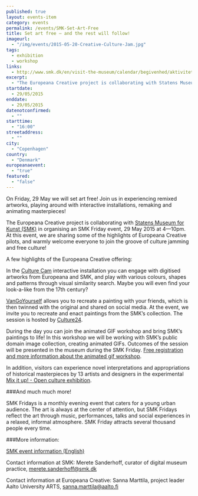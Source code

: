 ```yaml
---
published: true
layout: events-item
category: events
permalink: /events/SMK-Set-Art-Free
title: Set art free – and the rest will follow!
imageurl: 
  - "/img/events/2015-05-20-Creative-Culture-Jam.jpg"
tags: 
  - exhibition
  - workshop
links:
  - http://www.smk.dk/en/visit-the-museum/calendar/begivenhed/aktivitet/smk-fridays-20/
excerpt:
  - "The Europeana Creative project is collaborating with Statens Museum for Kunst (SMK), Copenhagen, for their next SMK Friday event, 29 May 2015, 4—10pm. Join us in experiencing remixed artworks, playing around with interactive installations, remaking and animating masterpieces! "
startdate:
  - 29/05/2015
enddate:
  - 29/05/2015
datenotconfirmed:
  - ""
starttime:
  - "16:00"
streetaddress:
  - ""
city:
  - "Copenhagen"
country:
  - "Denmark"
europeanaevent:
  - "true"
featured:
  - "false"
---
```

On Friday, 29 May we will set art free! Join us in experiencing remixed artworks, playing around with interactive installations, remaking and animating masterpieces!

The Europeana Creative project is collaborating with [Statens Museum for Kunst (SMK)](http://www.smk.dk/en) in organising an SMK Friday event, 29 May 2015 at 4—10pm.
At this event, we are sharing some of the highlights of Europeana Creative pilots, and warmly welcome everyone to join the groove of culture jamming and free culture!

A few highlights of the Europeana Creative offering:

In the [Culture Cam](http://culturecam.eu/) interactive installation you can engage with digitised artworks from Europeana and SMK, and play with various colours, shapes and patterns through visual similarity search. Maybe you will even find your look-a-like from the 17th century?

[VanGoYourself](http://vangoyourself.com/) allows you to recreate a painting with your friends, which is then twinned with the original and shared on social media. At the event, we invite you to recreate and enact paintings from the SMK’s collection. The session is hosted by [Culture24](http://www.WeAreCulture24.org.uk/).

During the day you can join the animated GIF workshop and bring SMK’s paintings to life! In this workshop we will be working with SMK’s public domain image collection, creating animated GIFs. Outcomes of the session will be presented in the museum during the SMK Friday. [Free registration and more information about the animated gif workshop](http://redesignyourculturalheritage.eu/join-the-animated-gif-workshop-and-bring-smks-paintings-into-life/).

In addition, visitors can experience novel interpretations and appropriations of historical masterpieces by 13 artists and designers in the experimental [Mix it up! - Open culture exhibition](http://www.smk.dk/en/visit-the-museum/calendar/exhibition-mix-it-up/).

###And much much more!

SMK Fridays is a monthly evening event that caters for a young urban audience. The art is always at the center of attention, but SMK Fridays reflect the art through music, performances, talks and social experiences in a relaxed, informal atmosphere. SMK Friday attracts several thousand people every time.

###More information: 

[SMK event information (English)](http://www.smk.dk/en/visit-the-museum/calendar/begivenhed/aktivitet/smk-fridays-20/) 
 
Contact information at SMK: 
Merete Sanderhoff, curator of digital museum practice, merete.sanderhoff@smk.dk

Contact information at Europeana Creative: 
Sanna Marttila, project leader Aalto University ARTS, sanna.marttila@aalto.fi